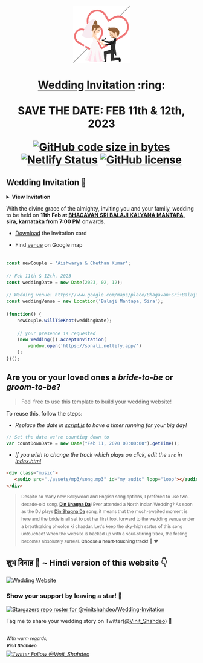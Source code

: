 
<p align="center"><a href="https://sonali.netlify.app/"><img src="./assets/wedding.gif" width="150px" height="150px"/></a></p>
<h1 align="center"><a href="https://sonali.netlify.app/">Wedding Invitation</a> :ring: <br> <br> SAVE THE DATE: FEB 11th & 12th, 2023 <br> 

[![GitHub code size in bytes](https://img.shields.io/github/languages/code-size/vinitshahdeo/Wedding-Invitation?logo=github)](https://sonali.netlify.app/) [![Netlify Status](https://api.netlify.com/api/v1/badges/e945f101-f434-45e6-8c33-df855c6b2082/deploy-status)](https://app.netlify.com/sites/sonali/deploys) [![GitHub license](https://img.shields.io/github/license/vinitshahdeo/Wedding-Invitation?logo=github)](https://github.com/vinitshahdeo/Wedding-Invitation)

## Wedding Invitation :ring:

<details>
  <summary><strong>View Invitation</strong></summary>
  <a href="https://sonali.netlify.app/"><img src="./assets/img/page1.png" /></a>
</details>

With the divine grace of the almighty,
inviting you and your family, wedding to be held on **11th Feb at [BHAGAVAN SRI BALAJI KALYANA MANTAPA](https://goo.gl/maps/5z5xX2hTYzU8VGEJ9), sira, karnataka from 7:00 PM** onwards.

- [Download](https://github.com/Chethanastakar/aishu-chethu-wedding-card/raw/main/invitation/pdfcard.pdf) the Invitation card

- Find [venue](https://goo.gl/maps/5z5xX2hTYzU8VGEJ9) on Google map

<!-- - Visit the [website](https://sonali.netlify.app/) for more details -->
<!-- 
- See the Facebook [post](https://www.facebook.com/vinit.shahdeo/posts/3521599654622390) -->

<!-- - See the [Tweet](https://twitter.com/Vinit_Shahdeo/status/1328570280705482752) -->

```js

const newCouple = 'Aishwarya & Chethan Kumar';

// Feb 11th & 12th, 2023
const weddingDate = new Date(2023, 02, 12);

// Wedding venue: https://www.google.com/maps/place/Bhagavan+Sri+Balaji+Kalyana+Mantapa/@13.7431435,76.9046339,17z/data=!3m1!4b1!4m5!3m4!1s0x0:0xd41df36fffb088ff!8m2!3d13.7431435!4d76.9046339?coh=164777&entry=tt&shorturl=1
const weddingVenue = new Location('Balaji Mantapa, Sira');

(function() {
    newCouple.willTieKnot(weddingDate);

    // your presence is requested
    (new Wedding()).acceptInvitation(
        window.open('https://sonali.netlify.app/')
    );
})();


```

## Are you or your loved ones a *bride-to-be* or *groom-to-be*? 
> Feel free to use this template to build your wedding website!

To reuse this, follow the steps:

- *Replace the date in [script.js](https://github.com/vinitshahdeo/Wedding-Invitation/blob/master/js/script.js#L29) to have a timer running for your big day!*

```js
// Set the date we're counting down to
var countDownDate = new Date("Feb 11, 2020 00:00:00").getTime();
```

- *If you wish to change the track which plays on click, edit the `src` in [index.html](https://github.com/vinitshahdeo/Wedding-Invitation/blob/760c4aa437115fc365f5cb86a4b428b0e292b5ba/index.html#L69)*

```html
<div class="music">
   <audio src="./assets/mp3/song.mp3" id="my_audio" loop="loop"></audio> 
</div>
```

> <sup>Despite so many new Bollywood and English song options, I prefered to use two-decade-old song, **[Din Shagna Da](https://youtu.be/X0MDALpV29s)**! Ever attended a North Indian Wedding? As soon as the DJ plays [Din Shagna Da](https://youtu.be/Mj4eK5YViCs) song, it means that the much-awaited moment is here and the bride is all set to put her first foot forward to the wedding venue under a breathtaking phoolon ki chaadar. Let's keep the sky-high status of this song untouched! When the website is backed up with a soul-stirring track, the feeling becomes absolutely surreal. **Choose a heart-touching track!** :musical_note: :heart: </sup>

## शुभ विवाह 🎉  ~ Hindi version of this website 👇

[![Wedding Website](https://github-readme-stats.vercel.app/api/pin/?username=vinitshahdeo&repo=wedding-website)](https://github.com/vinitshahdeo/wedding-website/)

### Show your support by leaving a star! :hugs:

[![Stargazers repo roster for @vinitshahdeo/Wedding-Invitation](https://reporoster.com/stars/vinitshahdeo/Wedding-Invitation)](https://github.com/vinitshahdeo/Wedding-Invitation/stargazers)

Tag me to share your wedding story on Twitter([@Vinit_Shahdeo](https://twitter.com/Vinit_Shahdeo)) :yellow_heart:

<br><sup><i>With warm regards,<br>
**Vinit Shahdeo**<i></sup><br>
[![Twitter Follow @Vinit_Shahdeo](https://img.shields.io/twitter/follow/Vinit_Shahdeo?style=social)](https://twitter.com/Vinit_Shahdeo)
